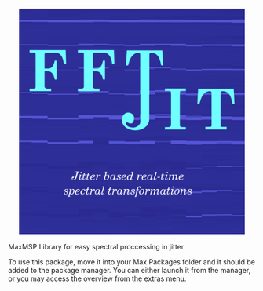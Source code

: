 <p align="center">
  <img width="460" height="460" src="https://github.com/composingcap/FFTJIT/blob/master/icon.png">
</p>
MaxMSP Library for easy spectral proccessing in jitter

To use this package, move it into your Max Packages folder and it should be added to the package manager.  You can either launch it from the manager, or you may access the overview from the extras menu.
